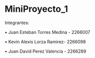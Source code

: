 # MiniProyecto_1

Integrantes:

• Juan Esteban Torres Medina - 2266007

• Kevin Alexis Lorza Ramirez- 2266098

• Juan David Perez Valencia - 2266289
